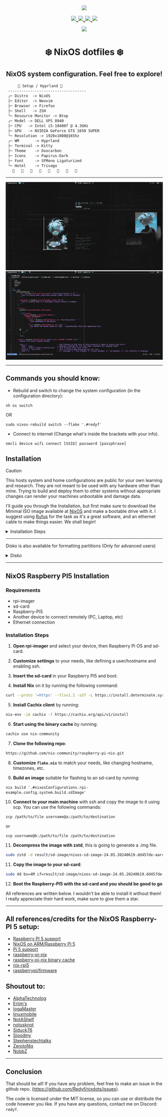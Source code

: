 <h1 align="center">
<a href='#'><img src="https://raw.githubusercontent.com/catppuccin/catppuccin/main/assets/palette/macchiato.png" width="600px"/></a>
  <br>
  <div>
    <a href="https://github.com/redyf/nixdots/issues">
        <img src="https://img.shields.io/github/issues/redyf/nixdots?color=fab387&labelColor=303446&style=for-the-badge">
    </a>
    <a href="https://github.com/redyf/nixdots/stargazers">
        <img src="https://img.shields.io/github/stars/redyf/nixdots?color=ca9ee6&labelColor=303446&style=for-the-badge">
    </a>
    <a href="https://github.com/redyf/nixdots">
        <img src="https://img.shields.io/github/repo-size/redyf/nixdots?color=ea999c&labelColor=303446&style=for-the-badge">
    </a>
    <a href="https://github.com/redyf/nixdots/LICENSE">
        <img src="https://img.shields.io/static/v1.svg?style=for-the-badge&label=License&message=MIT&logoColor=ca9ee6&colorA=313244&colorB=cba6f7"/>
    </a>
    <br>
    </div>
        <img href="https://builtwithnix.org" src="https://builtwithnix.org/badge.svg"/>
   </h1>

<div align="center">
<h1>
❄️ NixOS dotfiles ❄️
</h1>
</div>
<h2 align="center">NixOS system configuration. Feel free to explore!</h2>

```mint
⠀⠀   🌸 Setup / Hyprland 🌸
 -----------------------------------
 ╭─ Distro  -> NixOS
 ├─ Editor  -> Neovim
 ├─ Browser -> Firefox
 ├─ Shell   -> ZSH
 ╰─ Resource Monitor -> Btop
 ╭─ Model -> DELL XPS 8940
 ├─ CPU   -> Intel i5-10400f @ 4.3GHz
 ├─ GPU   -> NVIDIA GeForce GTX 1650 SUPER
 ╰─ Resolution -> 1920x1080@165hz
 ╭─ WM       -> Hyprland
 ├─ Terminal -> Kitty
 ├─ Theme    -> Oxocarbon
 ├─ Icons    -> Papirus-Dark
 ├─ Font     -> SFMono Ligaturized
 ╰─ Hotel    -> Trivago
                        
```

<hr>

<div align="center">

![rice showcase](./assets/showcase.png)
![rice showcase2](./assets/showcaseoxocarbon.png)

</div>

<hr>

## Commands you should know:

- Rebuild and switch to change the system configuration (in the configuration directory):

```
nh os switch
```

OR

```
sudo nixos-rebuild switch --flake '.#redyf'
```

- Connect to internet (Change what's inside the brackets with your info).

```
nmcli device wifi connect [SSID] password [passphrase]
```

## Installation

> [!CAUTION]
> This hosts system and home configurations are public for your own learning and
> research. They are not meant to be used with any hardware other than mine.
> Trying to build and deploy them to other systems without appropriate changes
> can render your machines unbootable and damage data.

I'll guide you through the Installation, but first make sure to download the Minimal ISO image available at [NixOS](https://nixos.org/download#nixos-iso) and make a bootable drive with it. I suggest using [Rufus](https://rufus.ie/en/) for the task as it's a great software,
and an ethernet cable to make things easier. We shall begin!

<details>
    <summary>Installation Steps</summary>

<strong>

Only follow these steps after using the bootable drive, changing BIOS boot priority and getting into the installation!

</strong>

```
First part:
video=1920x1080
setfont ter-128n
configure networking as needed (skip this if you're using ethernet)
sudo -i
lsblk (check info about partitions and the device you want to use for the installation)
gdisk /dev/vda (change according to your system, for me it's /dev/nvme0n1)
then configure 600M type ef00, rest ext4 type 8300 as described below
Type "n" to make a new partition, choose the partition number, first sector can be default but last sector should be 600M. Hex code for EFI is ef00.
Now type n again to make another partition, this time we'll leave everything as default. After finishing these steps, make sure to write it to the disk by typing "w".
lsblk
mkfs.fat -F 32 -n boot /dev/vda1 (Format the partitions)
mkfs.ext4 -L nixos /dev/vda2
mount /dev/disk/by-label/nixos /mnt (Mount partitions)
mkdir /mnt/boot (Create a directory for boot)
mount /dev/disk/by-label/boot /mnt/boot
```

After mounting the partitions, you can move to the second part...

```
# go inside a nix shell with the specified programs
nix-shell -p git nixUnstable neovim
# create this folder if necessary
mkdir -p /mnt/etc/
# clone the repo
git clone https://github.com/redyf/nixdots.git /mnt/etc/nixos --recurse-submodules
# remove this file
rm /mnt/etc/nixos/hosts/redyf/hardware-configuration.nix
# generate the config and take some files
nixos-generate-config --root /mnt
rm /mnt/etc/nixos/configuration.nix
mv /mnt/etc/nixos/hardware-configuration.nix /mnt/etc/nixos/hosts/redyf/
# make sure you're in this path
cd /mnt/etc/nixos
# Install my config:
nixos-install --flake '.#redyf'
# Obs:
If you'd like to use my config as a template, all you need to do is replace "redyf" with your username.
```

</details>
<hr>

Disko is also available for formatting partitions (Only for advanced users)

<details>
<summary>Disko</summary>

If you save disko's config file in **./disks/default.nix**, and run the following command:

```nix
sudo nix --experimental-features "nix-command flakes" run github:nix-community/disko -- --mode disko ./disks/default.nix --arg device '/dev/nvme0n1'
```

you will partition, format and mount the disk for /dev/nvme0n1 (change as needed).

</details>

<hr>

## NixOS Raspberry PI5 Installation

### Requirements

- rpi-imager
- sd-card
- Raspberry-PI5
- Another device to connect remotely (PC, Laptop, etc)
- Ethernet connection

### Installation Steps

1. **Open rpi-imager** and select your device, then Raspberry Pi OS and sd-card.
2. **Customize settings** to your needs, like defining a user/hostname and enabling ssh.
3. **Insert the sd-card** in your Raspberry PI5 and boot.

4. **Install Nix** on it by running the following command:

```bash
curl --proto '=https' --tlsv1.2 -sSf -L https://install.determinate.systems/nix | sh -s -- install
```

5. **Install Cachix client** by running:

```bash
nix-env -iA cachix -f https://cachix.org/api/v1/install
```

6. **Start using the binary cache** by running:

```bash
cachix use nix-community
```

7. **Clone the following repo**:

```bash
https://github.com/nix-community/raspberry-pi-nix.git
```

8. **Customize `flake.nix`** to match your needs, like changing hostname, timezones, etc.

9. **Build an image** suitable for flashing to an sd-card by running:

```
nix build '.#nixosConfigurations.rpi-example.config.system.build.sdImage'
```

10. **Connect to your main machine** with ssh and copy the image to it using scp. You can use the following commands:

```
scp /path/to/file username@a:/path/to/destination
```

or

```
scp username@b:/path/to/file /path/to/destination
```

11. **Decompress the image with zstd**, this is going to generate a .img file.

```bash
sudo zstd -d result/sd-image/nixos-sd-image-24.05.20240619.dd457de-aarch64-linux.img.zst
```

11. **Copy the image to your sd-card**:

```bash
sudo dd bs=4M if=result/sd-image/nixos-sd-image-24.05.20240619.dd457de-aarch64-linux.img of=/dev/mmcblk0 conv=fsync oflag=direct status=progress
```

12. **Boot the Raspberry-PI5 with the sd-card and you should be good to go**

All references are written below. I wouldn't be able to install it without them! I really appreciate their hard work, make sure to give them a star.

<hr>

## All references/credits for the NixOS Raspberry-PI 5 setup:

- [Raspberry PI 5 support](https://github.com/NixOS/nixpkgs/issues/260754)
- [NixOS on ARM/Raspberry Pi 5](https://wiki.nixos.org/wiki/NixOS_on_ARM/Raspberry_Pi_5)
- [Pi 5 support](https://github.com/nix-community/raspberry-pi-nix/issues/13)
- [raspberry-pi-nix](https://github.com/nix-community/raspberry-pi-nix)
- [raspberry-pi-nix binary cache](https://app.cachix.org/cache/raspberry-pi-nix)
- [nix-rpi5](https://gitlab.com/vriska/nix-rpi5)
- [raspberrypi/firmware](https://github.com/raspberrypi/firmware)

## Shoutout to:

- [AlphaTechnolog](https://github.com/AlphaTechnolog/nixdots)
- [Eriim's](https://github.com/erictossell/nixflakes)
- [IogaMaster](https://github.com/IogaMaster)
- [linuxmobile](https://github.com/linuxmobile)
- [NotAShelf](https://github.com/NotAShelf/nyx)
- [notusknot](https://github.com/notusknot)
- [Siduck76](https://github.com/siduck76/nvchad/)
- [Sioodmy](https://github.com/sioodmy/dotfiles)
- [Stephenstechtalks](https://github.com/stephenstechtalks)
- [ZerotoNix](https://zero-to-nix.com)
- [NobbZ](https://github.com/NobbZ)

<hr>

## Conclusion

That should be all! If you have any problem, feel free to make an issue in the github repo. (https://github.com/Redyf/nixdots/issues).

The code is licensed under the MIT license, so you can use or distribute the code however you like. If you have any questions, contact me on Discord: `redyf`.
